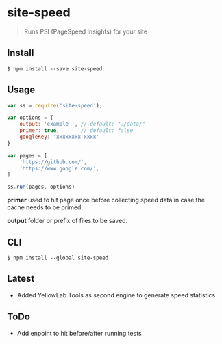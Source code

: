 # site-speed

> Runs PSI (PageSpeed Insights) for your site


## Install

```
$ npm install --save site-speed
```


## Usage

```js
var ss = require('site-speed');

var options = {
    output: 'example_', // default: "./data/"
    primer: true, 		// default: false
    googleKey: 'xxxxxxxx-xxxx'
}

var pages = [
    'https://github.com/',
    'https://www.google.com/',
]

ss.run(pages, options)

```

__primer__ used to hit page once before collecting speed data in case the cache needs to be primed.

__output__ folder or prefix of files to be saved.

## CLI

```
$ npm install --global site-speed
```

## Latest

* Added YellowLab Tools as second engine to generate speed statistics

## ToDo

- Add enpoint to hit before/after running tests
